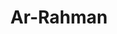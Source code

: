 ---
title: "Ar-Rahman"
arabic: "الرحمن"
no: 55
arabic_no: ٥٥
ayah: 78
prev: al-qamar
next: al-waqiah
---